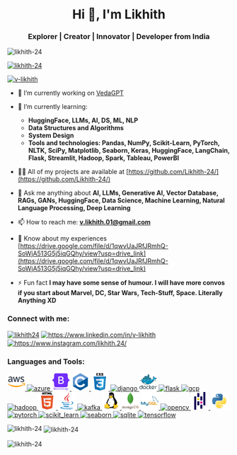 <h1 align="center">Hi 👋, I'm Likhith</h1>
<h3 align="center">Explorer | Creator | Innovator | Developer from India</h3>

<p align="left"> <img src="https://komarev.com/ghpvc/?username=likhith-24&label=Profile%20views&color=0e75b6&style=flat" alt="likhith-24" /> </p>

<p align="left"> <a href="https://github.com/ryo-ma/github-profile-trophy"><img src="https://github-profile-trophy.vercel.app/?username=likhith-24" alt="likhith-24" /></a> </p>

<p align="left"> <a href="https://linkedin/in/v-likhith" target="blank"><img src="https://img.shields.io/linkedin/follow/v-likhith?logo=twitter&style=for-the-badge" alt="v-likhith" /></a> </p>

- 🔭 I’m currently working on [VedaGPT](https://github.com/Likhith-24/VedaGPT)

- 🌱 I’m currently learning:
  - **HuggingFace, LLMs, AI, DS, ML, NLP**
  - **Data Structures and Algorithms**
  - **System Design**
  - **Tools and technologies: Pandas, NumPy, Scikit-Learn, PyTorch, NLTK, SciPy, Matplotlib, Seaborn, Keras, HuggingFace, LangChain, Flask, Streamlit, Hadoop, Spark, Tableau, PowerBI**
    
- 👨‍💻 All of my projects are available at [https://github.com/Likhith-24/](https://github.com/Likhith-24/)

- 💬 Ask me anything about **AI, LLMs, Generative AI, Vector Database, RAGs, GANs, HuggingFace, Data Science, Machine Learning, Natural Language Processing, Deep Learning**

- 📫 How to reach me: [**v.likhith.01@gmail.com**](mailto:v.likhith.01@gmail.com)

- 📄 Know about my experiences [https://drive.google.com/file/d/1qwvUaJRfJRmhQ-SoWjA513G5j5iqGQhy/view?usp=drive_link](https://drive.google.com/file/d/1qwvUaJRfJRmhQ-SoWjA513G5j5iqGQhy/view?usp=drive_link)

- ⚡ Fun fact **I may have some sense of humour. I will have more convos if you start about Marvel, DC, Star Wars, Tech-Stuff, Space. Literally Anything XD**

<h3 align="left">Connect with me:</h3>
<p align="left">
<a href="https://twitter.com/likhith24" target="blank"><img align="center" src="https://raw.githubusercontent.com/rahuldkjain/github-profile-readme-generator/master/src/images/icons/Social/twitter.svg" alt="likhith24" height="30" width="40" /></a>
<a href="https://linkedin.com/in/https://www.linkedin.com/in/v-likhith" target="blank"><img align="center" src="https://raw.githubusercontent.com/rahuldkjain/github-profile-readme-generator/master/src/images/icons/Social/linked-in-alt.svg" alt="https://www.linkedin.com/in/v-likhith" height="30" width="40" /></a>
<a href="https://instagram.com/https://www.instagram.com/likhith.24/" target="blank"><img align="center" src="https://raw.githubusercontent.com/rahuldkjain/github-profile-readme-generator/master/src/images/icons/Social/instagram.svg" alt="https://www.instagram.com/likhith.24/" height="30" width="40" /></a>
</p>

<h3 align="left">Languages and Tools:</h3>
<p align="left"> <a href="https://aws.amazon.com" target="_blank" rel="noreferrer"> <img src="https://raw.githubusercontent.com/devicons/devicon/master/icons/amazonwebservices/amazonwebservices-original-wordmark.svg" alt="aws" width="40" height="40"/> </a> <a href="https://azure.microsoft.com/en-in/" target="_blank" rel="noreferrer"> <img src="https://www.vectorlogo.zone/logos/microsoft_azure/microsoft_azure-icon.svg" alt="azure" width="40" height="40"/> </a> <a href="https://getbootstrap.com" target="_blank" rel="noreferrer"> <img src="https://raw.githubusercontent.com/devicons/devicon/master/icons/bootstrap/bootstrap-plain-wordmark.svg" alt="bootstrap" width="40" height="40"/> </a> <a href="https://www.cprogramming.com/" target="_blank" rel="noreferrer"> <img src="https://raw.githubusercontent.com/devicons/devicon/master/icons/c/c-original.svg" alt="c" width="40" height="40"/> </a> <a href="https://www.w3schools.com/css/" target="_blank" rel="noreferrer"> <img src="https://raw.githubusercontent.com/devicons/devicon/master/icons/css3/css3-original-wordmark.svg" alt="css3" width="40" height="40"/> </a> <a href="https://www.djangoproject.com/" target="_blank" rel="noreferrer"> <img src="https://cdn.worldvectorlogo.com/logos/django.svg" alt="django" width="40" height="40"/> </a> <a href="https://www.docker.com/" target="_blank" rel="noreferrer"> <img src="https://raw.githubusercontent.com/devicons/devicon/master/icons/docker/docker-original-wordmark.svg" alt="docker" width="40" height="40"/> </a> <a href="https://flask.palletsprojects.com/" target="_blank" rel="noreferrer"> <img src="https://www.vectorlogo.zone/logos/pocoo_flask/pocoo_flask-icon.svg" alt="flask" width="40" height="40"/> </a> <a href="https://cloud.google.com" target="_blank" rel="noreferrer"> <img src="https://www.vectorlogo.zone/logos/google_cloud/google_cloud-icon.svg" alt="gcp" width="40" height="40"/> </a> <a href="https://hadoop.apache.org/" target="_blank" rel="noreferrer"> <img src="https://www.vectorlogo.zone/logos/apache_hadoop/apache_hadoop-icon.svg" alt="hadoop" width="40" height="40"/> </a> <a href="https://www.w3.org/html/" target="_blank" rel="noreferrer"> <img src="https://raw.githubusercontent.com/devicons/devicon/master/icons/html5/html5-original-wordmark.svg" alt="html5" width="40" height="40"/> </a> <a href="https://www.java.com" target="_blank" rel="noreferrer"> <img src="https://raw.githubusercontent.com/devicons/devicon/master/icons/java/java-original.svg" alt="java" width="40" height="40"/> </a> <a href="https://kafka.apache.org/" target="_blank" rel="noreferrer"> <img src="https://www.vectorlogo.zone/logos/apache_kafka/apache_kafka-icon.svg" alt="kafka" width="40" height="40"/> </a> <a href="https://www.linux.org/" target="_blank" rel="noreferrer"> <img src="https://raw.githubusercontent.com/devicons/devicon/master/icons/linux/linux-original.svg" alt="linux" width="40" height="40"/> </a> <a href="https://www.mongodb.com/" target="_blank" rel="noreferrer"> <img src="https://raw.githubusercontent.com/devicons/devicon/master/icons/mongodb/mongodb-original-wordmark.svg" alt="mongodb" width="40" height="40"/> </a> <a href="https://www.mysql.com/" target="_blank" rel="noreferrer"> <img src="https://raw.githubusercontent.com/devicons/devicon/master/icons/mysql/mysql-original-wordmark.svg" alt="mysql" width="40" height="40"/> </a> <a href="https://opencv.org/" target="_blank" rel="noreferrer"> <img src="https://www.vectorlogo.zone/logos/opencv/opencv-icon.svg" alt="opencv" width="40" height="40"/> </a> <a href="https://pandas.pydata.org/" target="_blank" rel="noreferrer"> <img src="https://raw.githubusercontent.com/devicons/devicon/2ae2a900d2f041da66e950e4d48052658d850630/icons/pandas/pandas-original.svg" alt="pandas" width="40" height="40"/> </a> <a href="https://www.python.org" target="_blank" rel="noreferrer"> <img src="https://raw.githubusercontent.com/devicons/devicon/master/icons/python/python-original.svg" alt="python" width="40" height="40"/> </a> <a href="https://pytorch.org/" target="_blank" rel="noreferrer"> <img src="https://www.vectorlogo.zone/logos/pytorch/pytorch-icon.svg" alt="pytorch" width="40" height="40"/> </a> <a href="https://scikit-learn.org/" target="_blank" rel="noreferrer"> <img src="https://upload.wikimedia.org/wikipedia/commons/0/05/Scikit_learn_logo_small.svg" alt="scikit_learn" width="40" height="40"/> </a> <a href="https://seaborn.pydata.org/" target="_blank" rel="noreferrer"> <img src="https://seaborn.pydata.org/_images/logo-mark-lightbg.svg" alt="seaborn" width="40" height="40"/> </a> <a href="https://www.sqlite.org/" target="_blank" rel="noreferrer"> <img src="https://www.vectorlogo.zone/logos/sqlite/sqlite-icon.svg" alt="sqlite" width="40" height="40"/> </a> <a href="https://www.tensorflow.org" target="_blank" rel="noreferrer"> <img src="https://www.vectorlogo.zone/logos/tensorflow/tensorflow-icon.svg" alt="tensorflow" width="40" height="40"/> </a> </p>

<p><img align="left" src="https://github-readme-stats.vercel.app/api/top-langs?username=likhith-24&show_icons=true&locale=en&layout=compact" alt="likhith-24" /></p>

<p>&nbsp;<img align="center" src="https://github-readme-stats.vercel.app/api?username=likhith-24&show_icons=true&locale=en" alt="likhith-24" /></p>

<p><img align="center" src="https://github-readme-streak-stats.herokuapp.com/?user=likhith-24&" alt="likhith-24" /></p>

